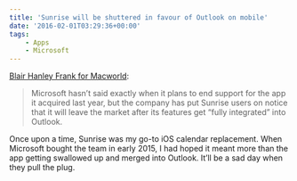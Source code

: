 ```yaml
---
title: 'Sunrise will be shuttered in favour of Outlook on mobile'
date: '2016-02-01T03:29:36+00:00'
tags:
    - Apps
    - Microsoft
---
```


[Blair Hanley Frank for Macworld](http://www.macworld.com/article/3027222/apps/outlook-for-ios-gets-a-calendar-widget-as-sunrises-sunset-looms.html#tk.rss_softwareproductivity):

> Microsoft hasn’t said exactly when it plans to end support for the app it acquired last year, but the company has put Sunrise users on notice that it will leave the market after its features get “fully integrated” into Outlook.

Once upon a time, Sunrise was my go-to iOS calendar replacement. When Microsoft bought the team in early 2015, I had hoped it meant more than the app getting swallowed up and merged into Outlook. It’ll be a sad day when they pull the plug.